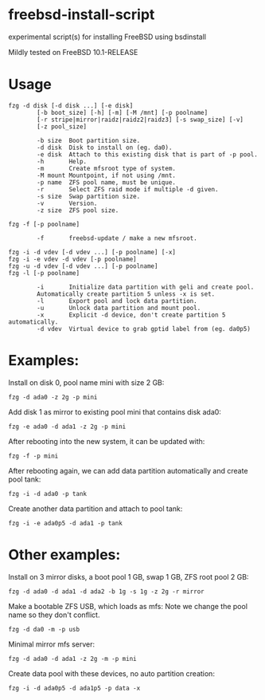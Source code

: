 freebsd-install-script
=========================

experimental script(s) for installing FreeBSD using bsdinstall

Mildly tested on FreeBSD 10.1-RELEASE

# Usage

```
fzg -d disk [-d disk ...] [-e disk]
        [-b boot_size] [-h] [-m] [-M /mnt] [-p poolname]
        [-r stripe|mirror|raidz|raidz2|raidz3] [-s swap_size] [-v]
        [-z pool_size]

        -b size  Boot partition size.
        -d disk  Disk to install on (eg. da0).
        -e disk  Attach to this existing disk that is part of -p pool.
        -h       Help.
        -m       Create mfsroot type of system.
        -M mount Mountpoint, if not using /mnt.
        -p name  ZFS pool name, must be unique.
        -r       Select ZFS raid mode if multiple -d given.
        -s size  Swap partition size.
        -v       Version.
        -z size  ZFS pool size.

fzg -f [-p poolname]

        -f       freebsd-update / make a new mfsroot.

fzg -i -d vdev [-d vdev ...] [-p poolname] [-x]
fzg -i -e vdev -d vdev [-p poolname]
fzg -u -d vdev [-d vdev ...] [-p poolname]
fzg -l [-p poolname]

        -i       Initialize data partition with geli and create pool.
        Automatically create partition 5 unless -x is set.
        -l       Export pool and lock data partition.
        -u       Unlock data partition and mount pool.
        -x       Explicit -d device, don't create partition 5 automatically.
        -d vdev  Virtual device to grab gptid label from (eg. da0p5)

```

# Examples:

Install on disk 0, pool name mini with size 2 GB:
```
fzg -d ada0 -z 2g -p mini
```

Add disk 1 as mirror to existing pool mini that contains disk ada0:
```
fzg -e ada0 -d ada1 -z 2g -p mini
```

After rebooting into the new system, it can be updated with:
```
fzg -f -p mini
```

After rebooting again, we can add data partition automatically and create pool tank:
```
fzg -i -d ada0 -p tank
```

Create another data partition and attach to pool tank:
```
fzg -i -e ada0p5 -d ada1 -p tank
```

# Other examples:

Install on 3 mirror disks, a boot pool 1 GB, swap 1 GB, ZFS root pool 2 GB:
```
fzg -d ada0 -d ada1 -d ada2 -b 1g -s 1g -z 2g -r mirror
```

Make a bootable ZFS USB, which loads as mfs:
Note we change the pool name so they don't conflict.
```
fzg -d da0 -m -p usb
```

Minimal mirror mfs server:
```
fzg -d ada0 -d ada1 -z 2g -m -p mini
```

Create data pool with these devices, no auto partition creation:
```
fzg -i -d ada0p5 -d ada1p5 -p data -x
```
